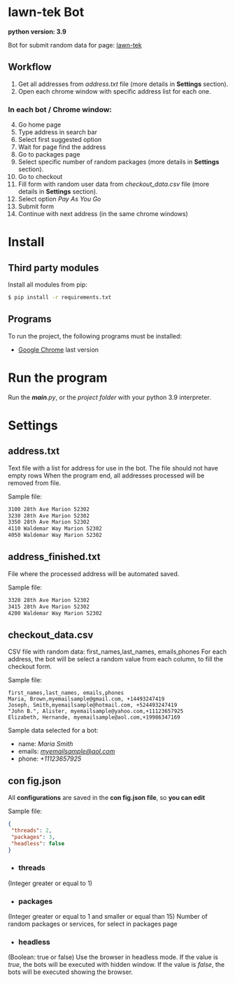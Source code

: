 # lawn-tek Bot
**python version: 3.9**

Bot for submit random data for page: [lawn-tek](https://www.lawn-tek.com/)

## Workflow
1. Get all addresses from *address.txt* file (more details in **Settings** section). 
2. Open each chrome window with specific address list for each one.

### In each bot / Chrome window: 

4. Go home page
5. Type address in search bar
6. Select first suggested option
7. Wait for page find the address
8. Go to packages page
9. Select specific number of random packages (more details in **Settings** section). 
10. Go to checkout
11. Fill form with random user data from *checkout_data.csv* file (more details in **Settings** section). 
12. Select option *Pay As You Go*
13. Submit form
14. Continue with next address (in the same chrome windows)


# Install
## Third party modules

Install all modules from pip: 

``` bash
$ pip install -r requirements.txt
```

## Programs

To run the project, the following programs must be installed:

* [Google Chrome](https://www.google.com/intl/es/chrome) last version

# Run the program

Run the *__main__.py*, or the *project folder* with your python 3.9 interpreter. 

# Settings

## address.txt

Text file with a list for address for use in the bot.
The file should not have empty rows
When the program end, all addresses processed will be removed from file.

Sample file: 
```txt
3100 28th Ave Marion 52302 
3230 28th Ave Marion 52302 
3350 28th Ave Marion 52302 
4110 Waldemar Way Marion 52302 
4050 Waldemar Way Marion 52302 
```

## address_finished.txt

File where the processed address will be automated saved.

Sample file: 
```txt
3320 28th Ave Marion 52302 
3415 28th Ave Marion 52302 
4200 Waldemar Way Marion 52302 
```

## checkout_data.csv

CSV file with random data: first_names,last_names, emails,phones
For each address, the bot will be select a random value from each column, to fill the checkout form. 

Sample file: 
```csv
first_names,last_names, emails,phones
Maria, Brown,myemailsample@gmail.com, +14493247419
Joseph, Smith,myemailsample@hotmail.com, +524493247419
"John B.", Alister, myemailsample@yahoo.com,+11123657925
Elizabeth, Hernande, myemailsample@aol.com,+19986347169
```
Sample data selected for a bot: 
* name: *Maria Smith*
* emails: *myemailsample@aol.com*
* phone: *+11123657925*

## con fig.json

All **configurations** are saved in the **con fig.json file**, so **you can edit**

Sample file: 
```json
{
 "threads": 2, 
 "packages": 3, 
 "headless": false
}
```

* ### threads
(Integer greater or equal to 1)
* ### packages
(Integer greater or equal to 1 and smaller or equal than 15)
Number of random packages or services, for select in packages page 
* ### headless
(Boolean: true or false)
Use the browser in headless mode. 
If the value is *true*, the bots will be executed with hidden window.
If the value is *false*, the bots will be executed showing the browser.